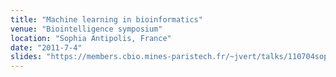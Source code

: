 ```yaml
---
title: "Machine learning in bioinformatics"
venue: "Biointelligence symposium"
location: "Sophia Antipolis, France"
date: "2011-7-4"
slides: "https://members.cbio.mines-paristech.fr/~jvert/talks/110704sophia/sophia.pdf"
---
```

